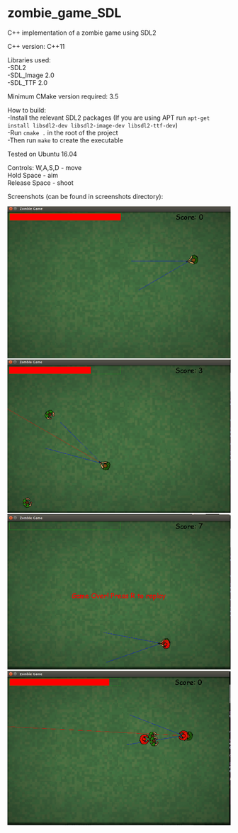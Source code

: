 # zombie_game_SDL
C++ implementation of a zombie game using SDL2

C++ version: C++11

Libraries used:  
-SDL2  
-SDL_Image 2.0  
-SDL_TTF 2.0

Minimum CMake version required: 3.5

How to build:  
-Install the relevant SDL2 packages (If you are using APT run ```apt-get install libsdl2-dev libsdl2-image-dev libsdl2-ttf-dev```)       
-Run ```cmake .```  in the root of the project  
-Then run ```make``` to create the executable

Tested on Ubuntu 16.04

Controls:
W,A,S,D - move  
Hold Space - aim  
Release Space - shoot  

Screenshots (can be found in screenshots directory):

![Alt text](/screenshots/screenshot1.png?raw=true)
![Alt text](/screenshots/screenshot2.png?raw=true)
![Alt text](/screenshots/screenshot3.png?raw=true)
![Alt text](/screenshots/screenshot4.png?raw=true)
